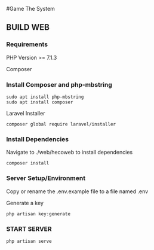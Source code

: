 #Game The System

## BUILD WEB

### Requirements

PHP Version >= 7.1.3

Composer

### Install Composer and php-mbstring
```
sudo apt install php-mbstring
sudo apt install composer
```

Laravel Installer
```
composer global require laravel/installer
```


### Install Dependencies
Navigate to ./web/hecoweb to install dependencies
```
composer install
```

### Server Setup/Environment
Copy or rename the .env.example file to a file named .env

Generate a key
```
php artisan key:generate
```

### START SERVER
```
php artisan serve
```

